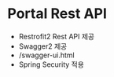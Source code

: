 # Portal Rest API


- Restrofit2 Rest API 제공
- Swagger2 제공
 - /swagger-ui.html
- Spring Security 적용
